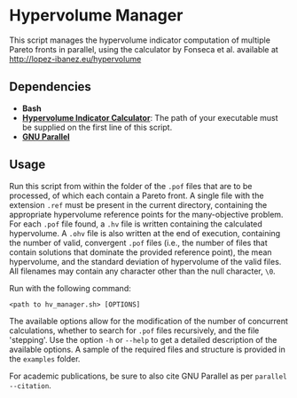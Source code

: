 # Hypervolume Manager
This script manages the hypervolume indicator computation of multiple Pareto fronts in parallel, using the calculator by Fonseca et al. available at http://lopez-ibanez.eu/hypervolume


Dependencies
-----
*	<b>Bash</b>
*	<b><a href="http://lopez-ibanez.eu/hypervolume">Hypervolume Indicator Calculator</a></b>: The path of your executable must be supplied on the first line of this script.
*	<b><a href="https://www.gnu.org/software/parallel/">GNU Parallel</a></b>


Usage
-----
Run this script from within the folder of the ```.pof``` files that are to be processed, of which each contain a Pareto front.
A single file with the extension ```.ref``` must be present in the current directory, containing the appropriate hypervolume reference points for the many-objective problem.
For each ```.pof``` file found, a ```.hv``` file is written containing the calculated hypervolume.
A ```.ohv``` file is also written at the end of execution, containing the number of valid, convergent ```.pof``` files (i.e., the number of files that contain solutions that dominate the provided reference point), the mean hypervolume, and the standard deviation of hypervolume of the valid files.
All filenames may contain any character other than the null character, ```\0```.

Run with the following command:
```
<path to hv_manager.sh> [OPTIONS]
```

The available options allow for the modification of the number of concurrent calculations, whether to search for ```.pof``` files recursively, and the file \'stepping\'.
Use the option ```-h``` or ```--help``` to get a detailed description of the available options.
A sample of the required files and structure is provided in the ```examples``` folder.

For academic publications, be sure to also cite GNU Parallel as per ```parallel --citation```.